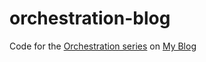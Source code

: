 # orchestration-blog
Code for the [Orchestration series](http://netitude.bc3tech.net/2018/05/29/make-music-orchestrate-your-workflow-with-azure-part-1-microsoft-flow/) on [My Blog](http://netitude.bc3tech.net)
